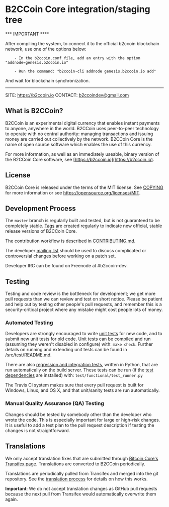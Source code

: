 B2CCoin Core integration/staging tree
=====================================

*** IMPORTANT ****

After compiling the system, to connect it to the official b2ccoin blockchain network, use one of the options below:

        - In the b2ccoin.conf file, add an entry with the option "addnode=genesis.b2ccoin.io"

        - Run the command: "b2ccoin-cli addnode genesis.b2ccoin.io add"

And wait for blockchain synchronization.

***


SITE: https://b2ccoin.io
CONTACT: b2ccoindev@gmail.com


What is B2CCoin?
----------------

B2CCoin is an experimental digital currency that enables instant payments to
anyone, anywhere in the world. B2CCoin uses peer-to-peer technology to operate
with no central authority: managing transactions and issuing money are carried
out collectively by the network. B2CCoin Core is the name of open source
software which enables the use of this currency.

For more information, as well as an immediately useable, binary version of
the B2CCoin Core software, see [https://b2ccoin.io](https://b2ccoin.io).

License
-------

B2CCoin Core is released under the terms of the MIT license. See [COPYING](COPYING) for more
information or see https://opensource.org/licenses/MIT.

Development Process
-------------------

The `master` branch is regularly built and tested, but is not guaranteed to be
completely stable. [Tags](https://github.com/b2ccoindev/b2ccoin/tags) are created
regularly to indicate new official, stable release versions of B2CCoin Core.

The contribution workflow is described in [CONTRIBUTING.md](CONTRIBUTING.md).

The developer [mailing list](https://groups.google.com/forum/#!forum/b2ccoin-dev)
should be used to discuss complicated or controversial changes before working
on a patch set.

Developer IRC can be found on Freenode at #b2ccoin-dev.

Testing
-------

Testing and code review is the bottleneck for development; we get more pull
requests than we can review and test on short notice. Please be patient and help out by testing
other people's pull requests, and remember this is a security-critical project where any mistake might cost people
lots of money.

### Automated Testing

Developers are strongly encouraged to write [unit tests](src/test/README.md) for new code, and to
submit new unit tests for old code. Unit tests can be compiled and run
(assuming they weren't disabled in configure) with: `make check`. Further details on running
and extending unit tests can be found in [/src/test/README.md](/src/test/README.md).

There are also [regression and integration tests](/test), written
in Python, that are run automatically on the build server.
These tests can be run (if the [test dependencies](/test) are installed) with: `test/functional/test_runner.py`

The Travis CI system makes sure that every pull request is built for Windows, Linux, and OS X, and that unit/sanity tests are run automatically.

### Manual Quality Assurance (QA) Testing

Changes should be tested by somebody other than the developer who wrote the
code. This is especially important for large or high-risk changes. It is useful
to add a test plan to the pull request description if testing the changes is
not straightforward.

Translations
------------

We only accept translation fixes that are submitted through [Bitcoin Core's Transifex page](https://www.transifex.com/projects/p/bitcoin/).
Translations are converted to B2CCoin periodically.

Translations are periodically pulled from Transifex and merged into the git repository. See the
[translation process](doc/translation_process.md) for details on how this works.

**Important**: We do not accept translation changes as GitHub pull requests because the next
pull from Transifex would automatically overwrite them again.
